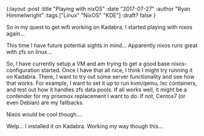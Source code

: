 {:layout :post
:title  "Playing with nixOS"
:date "2017-07-27"
:author "Ryan Himmelwright"
:tags ["Linux" "NixOS" "KDE"]
:draft? false
}



So in my quest to get wifi working on Kadabra, I started playing with nixos again...


This time I have future potential sights in mind... Apparently nixos runs great with zfs on linux...

So, I have currently setup a VM and am trying to get a good base
nixos-configuration started. Once I have that all nice, I think I might try
running it on Kadabra. There, I want to try out some server functionality and
see how that works. For example, I want to set it up to run kvm/qemu, lxc
containers, and test out how it handles zfs data pools. If all works well, it
might be a contender for my proxmox replacement I want to do. If not, Centos7
(or even Debian) are my fallbacks.

Nixos would be cool though....


Welp... I installed it on Kadabra. Working my way though this...
